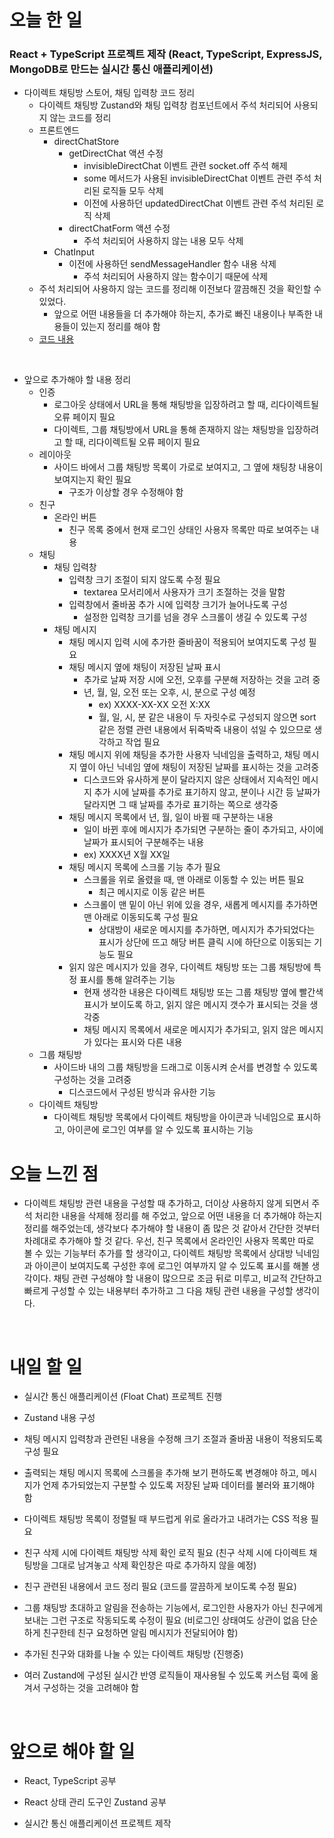 # 오늘 한 일

### React + TypeScript 프로젝트 제작 (React, TypeScript, ExpressJS, MongoDB로 만드는 실시간 통신 애플리케이션)

- 다이렉트 채팅방 스토어, 채팅 입력창 코드 정리
  - 다이렉트 채팅방 Zustand와 채팅 입력창 컴포넌트에서 주석 처리되어 사용되지 않는 코드를 정리
  - 프론트엔드
    - directChatStore
      - getDirectChat 액션 수정
        - invisibleDirectChat 이벤트 관련 socket.off 주석 해제
        - some 메서드가 사용된 invisibleDirectChat 이벤트 관련 주석 처리된 로직들 모두 삭제
        - 이전에 사용하던 updatedDirectChat 이벤트 관련 주석 처리된 로직 삭제
      - directChatForm 액션 수정
        - 주석 처리되어 사용하지 않는 내용 모두 삭제
    - ChatInput
      - 이전에 사용하던 sendMessageHandler 함수 내용 삭제
        - 주석 처리되어 사용하지 않는 함수이기 때문에 삭제
  - 주석 처리되어 사용하지 않는 코드를 정리해 이전보다 깔끔해진 것을 확인할 수 있었다.
    - 앞으로 어떤 내용들을 더 추가해야 하는지, 추가로 빠진 내용이나 부족한 내용들이 있는지 정리를 해야 함
  - [코드 내용](https://github.com/jeongsangtae/float-chat/commit/fce747ff0b34e757d6f382d94b6a84d15cf6424c)

<br />

- 앞으로 추가해야 할 내용 정리
  - 인증
    - 로그아웃 상태에서 URL을 통해 채팅방을 입장하려고 할 때, 리다이렉트될 오류 페이지 필요
    - 다이렉트, 그룹 채팅방에서 URL을 통해 존재하지 않는 채팅방을 입장하려고 할 때, 리다이렉트될 오류 페이지 필요
  - 레이아웃
    - 사이드 바에서 그룹 채팅방 목록이 가로로 보여지고, 그 옆에 채팅창 내용이 보여지는지 확인 필요
      - 구조가 이상할 경우 수정해야 함
  - 친구
    - 온라인 버튼
      - 친구 목록 중에서 현재 로그인 상태인 사용자 목록만 따로 보여주는 내용
  - 채팅
    - 채팅 입력창
      - 입력창 크기 조절이 되지 않도록 수정 필요
        - textarea 모서리에서 사용자가 크기 조절하는 것을 말함
      - 입력창에서 줄바꿈 추가 시에 입력창 크기가 늘어나도록 구성
        - 설정한 입력창 크기를 넘을 경우 스크롤이 생길 수 있도록 구성
    - 채팅 메시지
      - 채팅 메시지 입력 시에 추가한 줄바꿈이 적용되어 보여지도록 구성 필요
      - 채팅 메시지 옆에 채팅이 저장된 날짜 표시
        - 추가로 날짜 저장 시에 오전, 오후를 구분해 저장하는 것을 고려 중
        - 년, 월, 일, 오전 또는 오후, 시, 분으로 구성 예정
          - ex) XXXX-XX-XX 오전 X:XX
          - 월, 일, 시, 분 같은 내용이 두 자릿수로 구성되지 않으면 sort 같은 정렬 관련 내용에서 뒤죽박죽 내용이 섞일 수 있으므로 생각하고 작업 필요
      - 채팅 메시지 위에 채팅을 추가한 사용자 닉네임을 출력하고, 채팅 메시지 옆이 아닌 닉네임 옆에 채팅이 저장된 날짜를 표시하는 것을 고려중
        - 디스코드와 유사하게 분이 달라지지 않은 상태에서 지속적인 메시지 추가 시에 날짜를 추가로 표기하지 않고, 분이나 시간 등 날짜가 달라지면 그 때 날짜를 추가로 표기하는 쪽으로 생각중
      - 채팅 메시지 목록에서 년, 월, 일이 바뀔 때 구분하는 내용
        - 일이 바뀐 후에 메시지가 추가되면 구분하는 줄이 추가되고, 사이에 날짜가 표시되어 구분해주는 내용
        - ex) XXXX년 X월 XX일
      - 채팅 메시지 목록에 스크롤 기능 추가 필요
        - 스크롤을 위로 올렸을 때, 맨 아래로 이동할 수 있는 버튼 필요
          - 최근 메시지로 이동 같은 버튼
        - 스크롤이 맨 밑이 아닌 위에 있을 경우, 새롭게 메시지를 추가하면 맨 아래로 이동되도록 구성 필요
          - 상대방이 새로운 메시지를 추가하면, 메시지가 추가되었다는 표시가 상단에 뜨고 해당 버튼 클릭 시에 하단으로 이동되는 기능도 필요
      - 읽지 않은 메시지가 있을 경우, 다이렉트 채팅방 또는 그룹 채팅방에 특정 표시를 통해 알려주는 기능
        - 현재 생각한 내용은 다이렉트 채팅방 또는 그룹 채팅방 옆에 빨간색 표시가 보이도록 하고, 읽지 않은 메시지 갯수가 표시되는 것을 생각중
        - 채팅 메시지 목록에서 새로운 메시지가 추가되고, 읽지 않은 메시지가 있다는 표시와 다른 내용
  - 그룹 채팅방
    - 사이드바 내의 그룹 채팅방을 드래그로 이동시켜 순서를 변경할 수 있도록 구성하는 것을 고려중
      - 디스코드에서 구성된 방식과 유사한 기능
  - 다이렉트 채팅방
    - 다이렉트 채팅방 목록에서 다이렉트 채팅방을 아이콘과 닉네임으로 표시하고, 아이콘에 로그인 여부를 알 수 있도록 표시하는 기능

# 오늘 느낀 점

- 다이렉트 채팅방 관련 내용을 구성할 때 추가하고, 더이상 사용하지 않게 되면서 주석 처리한 내용을 삭제해 정리를 해 주었고, 앞으로 어떤 내용을 더 추가해야 하는지 정리를 해주었는데, 생각보다 추가해야 할 내용이 좀 많은 것 같아서 간단한 것부터 차례대로 추가해야 할 것 같다. 우선, 친구 목록에서 온라인인 사용자 목록만 따로 볼 수 있는 기능부터 추가를 할 생각이고, 다이렉트 채팅방 목록에서 상대방 닉네임과 아이콘이 보여지도록 구성한 후에 로그인 여부까지 알 수 있도록 표시를 해볼 생각이다. 채팅 관련 구성해야 할 내용이 많으므로 조금 뒤로 미루고, 비교적 간단하고 빠르게 구성할 수 있는 내용부터 추가하고 그 다음 채팅 관련 내용을 구성할 생각이다.

<br />

# 내일 할 일

- 실시간 통신 애플리케이션 (Float Chat) 프로젝트 진행

- Zustand 내용 구성

- 채팅 메시지 입력창과 관련된 내용을 수정해 크기 조절과 줄바꿈 내용이 적용되도록 구성 필요

- 출력되는 채팅 메시지 목록에 스크롤을 추가해 보기 편하도록 변경해야 하고, 메시지가 언제 추가되었는지 구분할 수 있도록 저장된 날짜 데이터를 불러와 표기해야 함

- 다이렉트 채팅방 목록이 정렬될 때 부드럽게 위로 올라가고 내려가는 CSS 적용 필요

- 친구 삭제 시에 다이렉트 채팅방 삭제 확인 로직 필요 (친구 삭제 시에 다이렉트 채팅방을 그대로 남겨놓고 삭제 확인창은 따로 추가하지 않을 예정)

- 친구 관련된 내용에서 코드 정리 필요 (코드를 깔끔하게 보이도록 수정 필요)

- 그룹 채팅방 초대하고 알림을 전송하는 기능에서, 로그인한 사용자가 아닌 친구에게 보내는 그런 구조로 작동되도록 수정이 필요 (비로그인 상태여도 상관이 없음 단순하게 친구한테 친구 요청하면 알림 메시지가 전달되어야 함)

- 추가된 친구와 대화를 나눌 수 있는 다이렉트 채팅방 (진행중)

- 여러 Zustand에 구성된 실시간 반영 로직들이 재사용될 수 있도록 커스텀 훅에 옮겨서 구성하는 것을 고려해야 함

<br />

# 앞으로 해야 할 일

- React, TypeScript 공부

- React 상태 관리 도구인 Zustand 공부

- 실시간 통신 애플리케이션 프로젝트 제작
